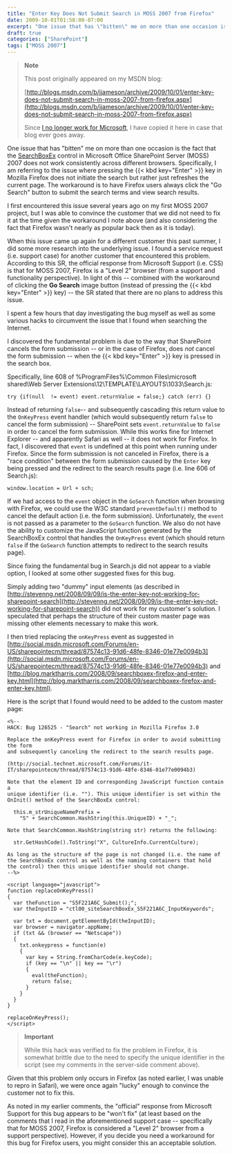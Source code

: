 ```yaml
---
title: "Enter Key Does Not Submit Search in MOSS 2007 from Firefox"
date: 2009-10-01T01:58:00-07:00
excerpt: "One issue that has \"bitten\" me on more than one occasion is the fact that the SearchBoxEx control in Microsoft Office SharePoint Server (MOSS) 2007 does not work consistently across different browsers. Specifically, I am referring to the issue where pressing..."
draft: true
categories: ["SharePoint"]
tags: ["MOSS 2007"]
---
```


> **Note**
>
> This post originally appeared on my MSDN blog:
>
> [http://blogs.msdn.com/b/jjameson/archive/2009/10/01/enter-key-does-not-submit-search-in-moss-2007-from-firefox.aspx](http://blogs.msdn.com/b/jjameson/archive/2009/10/01/enter-key-does-not-submit-search-in-moss-2007-from-firefox.aspx)
>
> Since
> [I no longer work for Microsoft](/blog/jjameson/2011/09/02/last-day-with-microsoft), I have copied it here in case that blog
> ever goes away.

One issue that has "bitten" me on more than one occasion is the fact that the [SearchBoxEx](http://msdn.microsoft.com/en-us/library/microsoft.sharepoint.portal.webcontrols.searchboxex.aspx) control in Microsoft Office SharePoint Server (MOSS) 2007 does not  work consistently across different browsers. Specifically, I am referring to the  issue where pressing the {{< kbd key="Enter" >}} key in Mozilla Firefox does not initiate  the search but rather just refreshes the current page. The workaround is to have  Firefox users always click the "Go Search" button to submit the search terms and  view search results.

I first encountered this issue several years ago on my first MOSS 2007 project,  but I was able to convince the customer that we did not need to fix it at the time  given the workaround I note above (and also considering the fact that Firefox wasn't  nearly as popular back then as it is today).

When this issue came up again for a different customer this past summer, I did  some more research into the underlying issue. I found a service request (i.e. support  case) for another customer that encountered this problem. According to this SR,  the official response from Microsoft Support (i.e. CSS) is that for MOSS 2007, Firefox  is a "Level 2" browser (from a support and functionality perspective). In light  of this -- combined with the workaround of clicking the **Go Search** image button (instead of pressing the {{< kbd key="Enter" >}} key) -- the SR stated  that there are no plans to address this issue.

I spent a few hours that day investigating the bug myself as well as some various  hacks to circumvent the issue that I found when searching the Internet.

I discovered the fundamental problem is due to the way that SharePoint cancels  the form submission -- or in the case of Firefox, does *not* cancel the form  submission -- when the {{< kbd key="Enter" >}} key is pressed in the search box.

Specifically, line 608 of %ProgramFiles%\Common Files\microsoft shared\Web Server  Extensions\12\TEMPLATE\LAYOUTS\1033\Search.js:

`try {if(null  != event) event.returnValue = false;} catch (err) {}`

Instead of returning `false`--  and subsequently cascading this return value to the `OnKeyPress` event  handler (which would subsequently return `false`  to cancel the form submission) -- SharePoint sets `event.returnValue`  to `false` in order to cancel the  form submission. While this works fine for Internet Explorer -- and apparently Safari  as well -- it does not work for Firefox. In fact, I discovered that `event`  is undefined at this point when running under Firefox. Since the form submission  is not canceled in Firefox, there is a "race condition" between the form submission  caused by the `Enter` key being pressed and the redirect to the search  results page (i.e. line 606 of Search.js):

`window.location = Url + sch;`

If we had access to the `event` object in the `GoSearch`  function when browsing with Firefox, we could use the W3C standard `preventDefault()`  method to cancel the default action (i.e. the form submission). Unfortunately, the `event` is not passed as a parameter to the `GoSearch` function.  We also do not have the ability to customize the JavaScript function generated by  the SearchBoxEx control that handles the `OnKeyPress` event (which should  return `false` if the `GoSearch`  function attempts to redirect to the search results page).

Since fixing the fundamental bug in Search.js did not appear to a viable option,  I looked at some other suggested fixes for this bug.

Simply adding two "dummy" input elements (as described in [http://stevenng.net/2008/09/09/is-the-enter-key-not-working-for-sharepoint-search](http://stevenng.net/2008/09/09/is-the-enter-key-not-working-for-sharepoint-search))  did not work for my customer's solution. I speculated that perhaps the structure  of their custom master page was missing other elements necessary to make this work.

I then tried replacing the `onKeyPress` event as suggested in [http://social.msdn.microsoft.com/Forums/en-US/sharepointecm/thread/87574c13-91d6-48fe-8346-01e77e0094b3](http://social.msdn.microsoft.com/Forums/en-US/sharepointecm/thread/87574c13-91d6-48fe-8346-01e77e0094b3)  and [http://blog.marktharris.com/2008/09/searchboxex-firefox-and-enter-key.html](http://blog.marktharris.com/2008/09/searchboxex-firefox-and-enter-key.html).

Here is the script that I found would need to be added to the custom master page:

```
<%--
HACK: Bug 126525 - "Search" not working in Mozilla Firefox 3.0

Replace the onKeyPress event for Firefox in order to avoid submitting the form
and subsequently canceling the redirect to the search results page.

(http://social.technet.microsoft.com/Forums/it-IT/sharepointecm/thread/87574c13-91d6-48fe-8346-01e77e0094b3)

Note that the element ID and corresponding JavaScript function contain a
unique identifier (i.e. ""). This unique identifier is set within the
OnInit() method of the SearchBoxEx control:

  this.m_strUniqueNamePrefix =
    "S" + SearchCommon.HashString(this.UniqueID) + "_";

Note that SearchCommon.HashString(string str) returns the following:

  str.GetHashCode().ToString("X", CultureInfo.CurrentCulture);

As long as the structure of the page is not changed (i.e. the name of
the SearchBoxEx control as well as the naming containers that hold
the control) then this unique identifier should not change.
--%>

<script language="javascript">
function replaceOnKeyPress()
{
  var theFunction = "S5F221A6C_Submit();";
  var theInputID = "ctl00_siteSearchBoxEx_S5F221A6C_InputKeywords";
 
  var txt = document.getElementById(theInputID);
  var browser = navigator.appName;
  if (txt && (browser == "Netscape"))
  {
    txt.onkeypress = function(e)
    {
      var key = String.fromCharCode(e.keyCode);
      if (key == "\n" || key == "\r")
      {
        eval(theFunction);
        return false;
      }
    }
  }
}
 
replaceOnKeyPress();
</script>
```

> **Important**
>
> While this hack was verified to fix the problem in Firefox, it is somewhat brittle due to the need to specify the unique identifier in the script (see my comments in the server-side comment above).

Given that this problem only occurs in Firefox (as noted earlier, I was unable  to repro in Safari), we were once again "lucky" enough to convince the customer  not to fix this.

As noted in my earlier comments, the "official" response from Microsoft Support  for this bug appears to be "won't fix" (at least based on the comments that I read  in the aforementioned support case -- specifically that for MOSS 2007, Firefox is  considered a "Level 2" browser from a support perspective). However, if you decide  you need a workaround for this bug for Firefox users, you might consider this an  acceptable solution.

